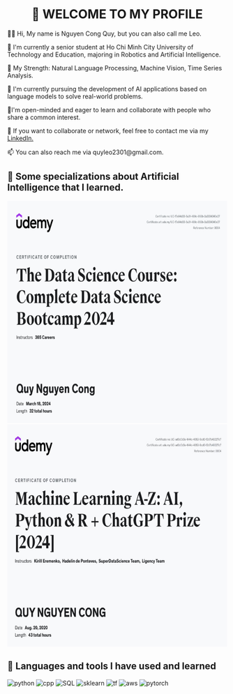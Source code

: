 <h1 align="center">
👋 WELCOME TO MY PROFILE
</h1>
<p>
👨‍🦱 Hi, My name is Nguyen Cong Quy, but you can also call me Leo.
</p>
<p>
🏫 I'm currently a senior student at Ho Chi Minh City University of Technology and Education, majoring in Robotics and Artificial Intelligence.
</p>
<p>
💪 My Strength: Natural Language Processing, Machine Vision, Time Series Analysis.
</p>
<p>
📖 I'm currently pursuing the development of AI applications based on language models to solve real-world problems.
</p>
<p>
👬I'm open-minded and eager to learn and collaborate with people who share a common interest.
</p>
<p>
📱 If you want to collaborate or network, feel free to contact me via my  <a href="https://www.linkedin.com/in/qu%C3%BD-nguy%E1%BB%85n-051136289/">LinkedIn.</a>
</p>
<p>
📫 You can also reach me via quyleo2301@gmail.com.
</p>
<h2>
  📖 Some specializations about Artificial Intelligence that I learned.
</h2>
<p align="left">
  <img
    src="DataScience.jpg"
    alt="python" width="660" height="510"/>
  <img
    src="MachineLearningAZ.jpg"
    alt="cpp" width="660" height="510"/>

</p>
<h2>🚀 Languages and tools I have used and learned</h2>
<p align="left">
  <img
    src="https://www.svgrepo.com/show/452091/python.svg"
    alt="python" width="70" height="70"/>
  <img
    src="https://www.svgrepo.com/show/376358/c-plus-plus.svg"
    alt="cpp" width="70" height="70"/>
  <img
    src="https://www.svgrepo.com/show/331761/sql-database-sql-azure.svg"
    alt="SQL" width="70" height="70"/>
  <img
    src="https://logos-download.com/wp-content/uploads/2021/01/Scikit_Learn_Logo.svg"
    alt="sklearn" width="70" height="70"/>
  <img
    src="https://www.vectorlogo.zone/logos/tensorflow/tensorflow-icon.svg"
    alt="tf" width="70" height="70"/>
  <img
    src="https://www.svgrepo.com/show/376356/aws.svg"
    alt="aws" width="70" height="70"/>
  <img
    src="https://www.svgrepo.com/show/354240/pytorch.svg"
    alt="pytorch" width="70" height="70"/>
</p>
<!--
**tblexcelsior/tblexcelsior** is a ✨ _special_ ✨ repository because its `README.md` (this file) appears on your GitHub profile.


-->
<!---
QuyAIExplorer/QuyAIExplorer is a ✨ special ✨ repository because its `README.md` (this file) appears on your GitHub profile.
You can click the Preview link to take a look at your changes.
--->
